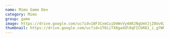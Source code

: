 ```yaml
---
name: Mimo Game Dev
category: Mimo
group: game
image: https://drive.google.com/uc?id=18F3CxmCuiD4WvVy4ARJNgUmVJjZ8Uv0Z
thumbnail: https://drive.google.com/uc?id=1TOiiTX8gaddl0qFICbR81_i_g7WNB1jG
---
```

